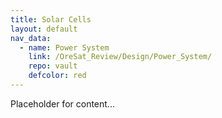 ```yaml
---
title: Solar Cells
layout: default
nav_data:
  - name: Power System
    link: /OreSat_Review/Design/Power_System/
    repo: vault
    defcolor: red
---
```



Placeholder for content...
